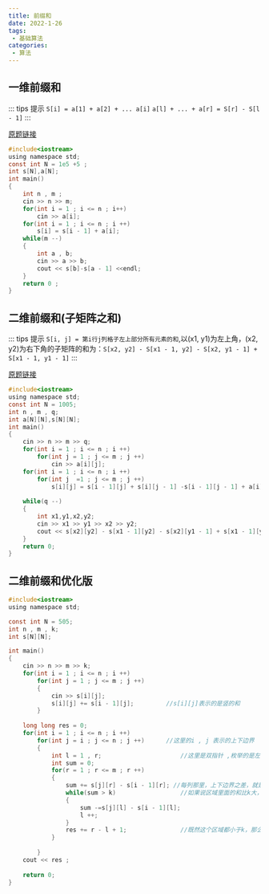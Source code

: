 ```yaml
---
title: 前缀和
date: 2022-1-26
tags:
 - 基础算法
categories: 
 - 算法
---
```


## 一维前缀和

::: tips 提示
`S[i] = a[1] + a[2] + ... a[i]`
`a[l] + ... + a[r] = S[r] - S[l - 1]`
:::

[原题链接](https://www.acwing.com/problem/content/797/)

```c
#include<iostream>
using namespace std;
const int N = 1e5 +5 ;
int s[N],a[N];
int main()
{
    int n , m ;
    cin >> n >> m;
    for(int i = 1 ; i <= n ; i++)
        cin >> a[i];
    for(int i = 1 ; i <= n ; i ++)
        s[i] = s[i - 1] + a[i]; 
    while(m --)
    {
        int a , b;
        cin >> a >> b;
        cout << s[b]-s[a - 1] <<endl;
    }
    return 0 ;
}
```

## 二维前缀和(子矩阵之和)

::: tips 提示
`S[i, j] = 第i行j列格子左上部分所有元素的和`,以(x1, y1)为左上角，(x2, y2)为右下角的子矩阵的和为：`S[x2, y2] - S[x1 - 1, y2] - S[x2, y1 - 1] + S[x1 - 1, y1 - 1]`
:::

[原题链接](https://www.acwing.com/problem/content/798/)

```c
#include<iostream>
using namespace std;
const int N = 1005;
int n , m , q;
int a[N][N],s[N][N];
int main()
{
    cin >> n >> m >> q;
    for(int i = 1 ; i <= n ; i ++)
        for(int j = 1 ; j <= m ; j ++)
            cin >> a[i][j];
    for(int i = 1 ; i <= n ; i ++)
        for(int j  =1 ; j <= m ; j ++)
            s[i][j] = s[i - 1][j] + s[i][j - 1] -s[i - 1][j - 1] + a[i][j];
            
    while(q --)
    {
        int x1,y1,x2,y2;
        cin >> x1 >> y1 >> x2 >> y2;
        cout << s[x2][y2] - s[x1 - 1][y2] - s[x2][y1 - 1] + s[x1 - 1][y1 - 1]<<endl;
    }
    return 0;
}
```

## 二维前缀和优化版

```c
#include<iostream>
using namespace std;

const int N = 505;
int n , m , k;
int s[N][N];

int main()
{
    cin >> n >> m >> k;
    for(int i = 1 ; i <= n ; i ++)
        for(int j = 1 ; j <= m ; j ++)
        {
            cin >> s[i][j];
            s[i][j] += s[i - 1][j];         //s[i][j]表示的是竖的和
        }    
            
    long long res = 0;        
    for(int i = 1 ; i <= n ; i ++)
        for(int j = i ; j <= n ; j ++)      //这里的i , j 表示的上下边界
        {   
            int l = 1 , r;                      //这里是双指针 ,枚举的是左右边界
            int sum = 0;
            for(r = 1 ; r <= m ; r ++)
            {
                sum += s[j][r] - s[i - 1][r]; //每列那里，上下边界之差，就是中间区域的和
                while(sum > k)                  //如果说区域里面的和比k大，那么依次缩小左边界（左边界右移）
                {
                    sum -=s[j][l] - s[i - 1][l];
                    l ++;
                }
                res += r - l + 1;               //既然这个区域都小于k，那么这个区域的区域是不是也一定小于k
            }
            
        }
    cout << res ;    
    
    return 0;
}
```

